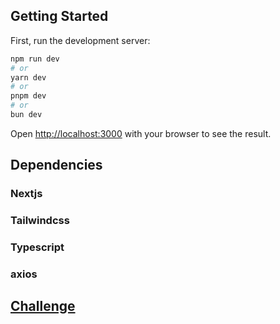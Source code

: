 ## Getting Started

First, run the development server:

```bash
npm run dev
# or
yarn dev
# or
pnpm dev
# or
bun dev
```

Open [http://localhost:3000](http://localhost:3000) with your browser to see the result.

## Dependencies

### Nextjs
### Tailwindcss
### Typescript
### axios

## [Challenge](https://github.com/bioritmo/front-end-code-challenge-smartsite/blob/master/README.md)
